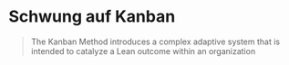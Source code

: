 # Schwung auf Kanban
> The Kanban Method introduces a complex adaptive system that is intended to catalyze a Lean outcome within an organization
